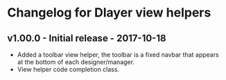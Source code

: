 # Changelog for Dlayer view helpers

## v1.00.0 - Initial release - 2017-10-18

* Added a toolbar view helper, the toolbar is a fixed navbar that appears at the bottom of 
each designer/manager.
* View helper code completion class.
